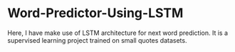 # Word-Predictor-Using-LSTM
Here, I have make use of LSTM architecture for next word prediction. It is a supervised learning project trained on small quotes datasets.
